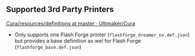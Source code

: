 

## Supported 3rd Party Printers

[Cura/resources/definitions at master · Ultimaker/Cura](https://github.com/Ultimaker/Cura/tree/master/resources/definitions)

- Only supports one Flash Forge printer (`flashforge_dreamer_nx.def.json`) but provides a base definition as wel for Flash Forge (`flashforge_base.def.json`)